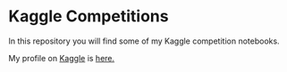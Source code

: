 # Kaggle Competitions

In this repository you will find some of my Kaggle competition notebooks.

My profile on [Kaggle](https://www.kaggle.com/) is [here.](https://www.kaggle.com/marinaramalhete)
